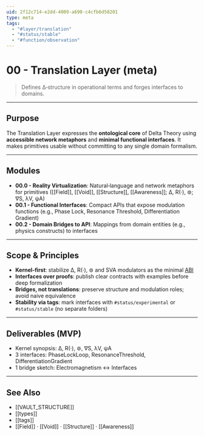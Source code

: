 ```yaml
---
uid: 2f12c714-e2dd-4009-a690-c4cfb6d58201
type: meta
tags:
  - "#layer/translation"
  - "#status/stable"
  - "#function/observation"
---
```


# 00 - Translation Layer (meta)

> Defines ∆‑structure in operational terms and forges interfaces to domains.

---

## Purpose

The Translation Layer expresses the **ontological core** of Delta Theory using **accessible network metaphors** and **minimal functional interfaces**. It makes primitives usable without committing to any single domain formalism.

---

## Modules

- **00.0 - Reality Virtualization**: Natural‑language and network metaphors for primitives ([[Field]], [[Void]], [[Structure]], [[Awareness]]; ∆, R(·), ⊚; ∇S, λV, ψA)
- **00.1 - Functional Interfaces**: Compact APIs that expose modulation functions (e.g., Phase Lock, Resonance Threshold, Differentiation Gradient)
- **00.2 - Domain Bridges to API**: Mappings from domain entities (e.g., physics constructs) to interfaces

---

## Scope & Principles

- **Kernel‑first**: stabilize ∆, R(·), ⊚ and SVA modulators as the minimal [ABI](https://en.wikipedia.org/wiki/Application_binary_interface)
- **Interfaces over proofs**: publish clear contracts with examples before deep formalization
- **Bridges, not translations**: preserve structure and modulation roles; avoid naive equivalence
- **Stability via tags**: mark interfaces with `#status/experimental` or `#status/stable` (no separate folders)

---

## Deliverables (MVP)

- Kernel synopsis: ∆, R(·), ⊚, ∇S, λV, ψA
- 3 interfaces: PhaseLockLoop, ResonanceThreshold, DifferentiationGradient
- 1 bridge sketch: Electromagnetism ↔ Interfaces

---

## See Also

- [[VAULT_STRUCTURE]]
- [[types]]
- [[tags]]
- [[Field]] · [[Void]] · [[Structure]] · [[Awareness]]
